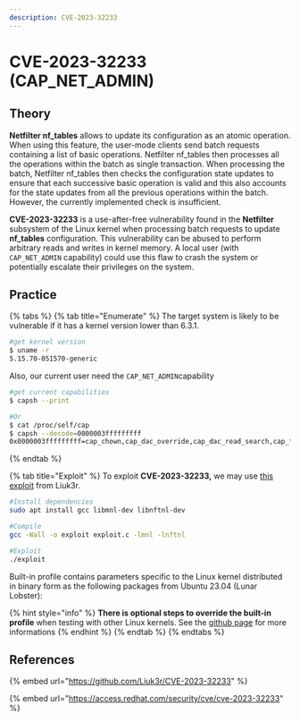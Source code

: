 ```yaml
---
description: CVE-2023-32233
---
```


# CVE-2023-32233 (CAP\_NET\_ADMIN)

## Theory

**Netfilter nf\_tables** allows to update its configuration as an atomic operation. When using this feature, the user-mode clients send batch requests containing a list of basic operations. Netfilter nf\_tables then processes all the operations within the batch as single transaction. When processing the batch, Netfilter nf\_tables then checks the configuration state updates to ensure that each successive basic operation is valid and this also accounts for the state updates from all the previous operations within the batch. However, the currently implemented check is insufficient.

**CVE-2023-32233** is a use-after-free vulnerability found in the **Netfilter** subsystem of the Linux kernel when processing batch requests to update **nf\_tables** configuration. This vulnerability can be abused to perform arbitrary reads and writes in kernel memory. A local user (with `CAP_NET_ADMIN` capability) could use this flaw to crash the system or potentially escalate their privileges on the system.

## Practice

{% tabs %}
{% tab title="Enumerate" %}
The target system is likely to be vulnerable if it has a kernel version lower than 6.3.1.

```bash
#get kernel version
$ uname -r
5.15.70-051570-generic
```

Also, our current user need the `CAP_NET_ADMIN`capability

```bash
#get current capabilities
$ capsh --print

#Or
$ cat /proc/self/cap
$ capsh --decode=0000003fffffffff
0x0000003fffffffff=cap_chown,cap_dac_override,cap_dac_read_search,cap_fowner,cap_fsetid,cap_kill,cap_setgid,cap_setuid,cap_setpcap,cap_linux_immutable,cap_net_bind_service,cap_net_broadcast,cap_net_admin,cap_net_raw,cap_ipc_lock,cap_ipc_owner,cap_sys_module,cap_sys_rawio,cap_sys_chroot,cap_sys_ptrace,cap_sys_pacct,cap_sys_admin,cap_sys_boot,cap_sys_nice,cap_sys_resource,cap_sys_time,cap_sys_tty_config,cap_mknod,cap_lease,cap_audit_write,cap_audit_control,cap_setfcap,cap_mac_override,cap_mac_admin,cap_syslog,cap_wake_alarm,cap_block_suspend,37
```
{% endtab %}

{% tab title="Exploit" %}
To exploit **CVE-2023-32233,** we may use [this exploit](https://github.com/Liuk3r/CVE-2023-32233) from Liuk3r.

```bash
#Install dependencies
sudo apt install gcc libmnl-dev libnftnl-dev

#Compile
gcc -Wall -o exploit exploit.c -lmnl -lnftnl

#Exploit
./exploit
```

Built-in profile contains parameters specific to the Linux kernel distributed in binary form as the following packages from Ubuntu 23.04 (Lunar Lobster):

{% hint style="info" %}
**There is optional steps to override the built-in profile** when testing with other Linux kernels. See the [github page](https://github.com/Liuk3r/CVE-2023-32233) for more informations
{% endhint %}
{% endtab %}
{% endtabs %}

## References

{% embed url="https://github.com/Liuk3r/CVE-2023-32233" %}

{% embed url="https://access.redhat.com/security/cve/cve-2023-32233" %}
